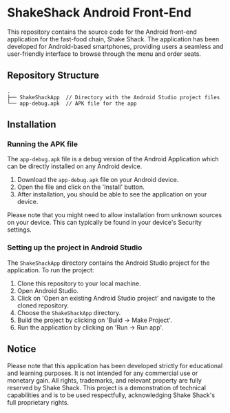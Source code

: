 # ShakeShack Android Front-End

This repository contains the source code for the Android front-end application for the fast-food chain, Shake Shack. The application has been developed for Android-based smartphones, providing users a seamless and user-friendly interface to browse through the menu and order seats.

## Repository Structure

```
.
├── ShakeShackApp  // Directory with the Android Studio project files
└── app-debug.apk  // APK file for the app
```

## Installation

### Running the APK file

The `app-debug.apk` file is a debug version of the Android Application which can be directly installed on any Android device.

1. Download the `app-debug.apk` file on your Android device.
2. Open the file and click on the 'Install' button.
3. After installation, you should be able to see the application on your device.

Please note that you might need to allow installation from unknown sources on your device. This can typically be found in your device's Security settings.

### Setting up the project in Android Studio

The `ShakeShackApp` directory contains the Android Studio project for the application. To run the project:

1. Clone this repository to your local machine.
2. Open Android Studio.
3. Click on 'Open an existing Android Studio project' and navigate to the cloned repository.
4. Choose the `ShakeShackApp` directory.
5. Build the project by clicking on 'Build -> Make Project'.
6. Run the application by clicking on 'Run -> Run app'.

## Notice

Please note that this application has been developed strictly for educational and learning purposes. It is not intended for any commercial use or monetary gain. All rights, trademarks, and relevant property are fully reserved by Shake Shack. This project is a demonstration of technical capabilities and is to be used respectfully, acknowledging Shake Shack's full proprietary rights.
